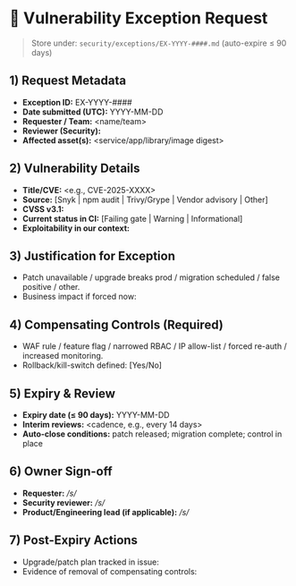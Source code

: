 # 🧩 Vulnerability Exception Request

> Store under: `security/exceptions/EX-YYYY-####.md` (auto-expire ≤ 90 days)

## 1) Request Metadata

- **Exception ID:** EX-YYYY-####
- **Date submitted (UTC):** YYYY-MM-DD
- **Requester / Team:** <name/team>
- **Reviewer (Security):** <name>
- **Affected asset(s):** <service/app/library/image digest>

## 2) Vulnerability Details

- **Title/CVE:** <e.g., CVE-2025-XXXX>
- **Source:** [Snyk | npm audit | Trivy/Grype | Vendor advisory | Other]
- **CVSS v3.1:** <score and vector>
- **Current status in CI:** [Failing gate | Warning | Informational]
- **Exploitability in our context:** <analysis>

## 3) Justification for Exception

- Patch unavailable / upgrade breaks prod / migration scheduled / false positive / other.
- Business impact if forced now:

## 4) Compensating Controls (Required)

- WAF rule / feature flag / narrowed RBAC / IP allow-list / forced re-auth / increased monitoring.
- Rollback/kill-switch defined: [Yes/No]

## 5) Expiry & Review

- **Expiry date (≤ 90 days):** YYYY-MM-DD
- **Interim reviews:** <cadence, e.g., every 14 days>
- **Auto-close conditions:** patch released; migration complete; control in place

## 6) Owner Sign-off

- **Requester:** _/s/_
- **Security reviewer:** _/s/_
- **Product/Engineering lead (if applicable):** _/s/_

## 7) Post-Expiry Actions

- Upgrade/patch plan tracked in issue: <link>
- Evidence of removal of compensating controls: <link>
